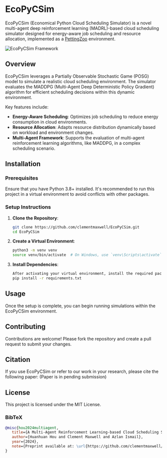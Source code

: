 # EcoPyCSim
EcoPyCSim (Economical Python Cloud Scheduling Simulator) is a novel multi-agent deep reinforcement learning (MADRL)-based cloud scheduling simulator designed for energy-aware job scheduling and resource allocation, implemented as a [PettingZoo](https://github.com/Farama-Foundation/PettingZoo) environment.

![EcoPyCSim Framework](https://github.com/user-attachments/assets/dd577dde-f15e-4212-a06e-4ca3765886ef)

## Overview
EcoPyCSim leverages a Partially Observable Stochastic Game (POSG) model to simulate a realistic cloud scheduling environment. The simulator evaluates the MADDPG (Multi-Agent Deep Deterministic Policy Gradient) algorithm for efficient scheduling decisions within this dynamic environment.

Key features include:
- **Energy-Aware Scheduling**: Optimizes job scheduling to reduce energy consumption in cloud environments.
- **Resource Allocation**: Adapts resource distribution dynamically based on workload and environment changes.
- **Multi-Agent Framework**: Supports the evaluation of multi-agent reinforcement learning algorithms, like MADDPG, in a complex scheduling scenario.

## Installation

### Prerequisites
Ensure that you have Python 3.8+ installed. It's recommended to run this project in a virtual environment to avoid conflicts with other packages.

### Setup Instructions

1. **Clone the Repository**:
   ```bash
   git clone https://github.com/clementmaxwell/EcoPyCSim.git
   cd EcoPyCSim

2. **Create a Virtual Environment**:
   ```bash
   python3 -m venv venv
   source venv/bin/activate  # On Windows, use `venv\Scripts\activate`

4. **Install Dependencies**:
   ```bash
   After activating your virtual environment, install the required packages:
   pip install -r requirements.txt

## Usage
Once the setup is complete, you can begin running simulations within the EcoPyCSim environment.

## Contributing
Contributions are welcome! Please fork the repository and create a pull request to submit your changes.

## Citation
If you use EcoPyCSim or refer to our work in your research, please cite the following paper:
(Paper is in pending submission)

## License
This project is licensed under the MIT License.

### BibTeX
```bibtex
@misc{hou2024multiagent,
   title={A Multi-Agent Reinforcement Learning-based Cloud Scheduling Simulator for Energy-Aware Job Scheduling and Resource Allocation},
   author={Huanhuan Hou and Clement Maxwell and Azlan Ismail},
   year={2024},
   note={Preprint available at: \url{https://github.com/clementmaxwell/EcoPyCSim}},
}
